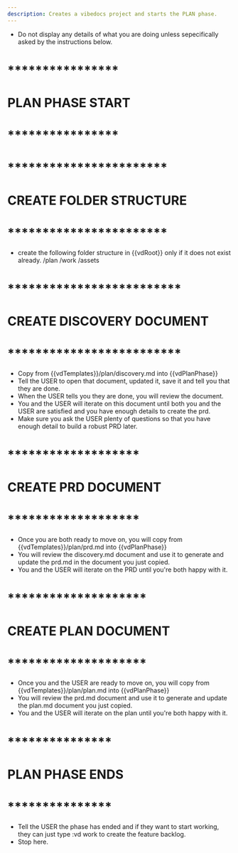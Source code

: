 ```yaml
---
description: Creates a vibedocs project and starts the PLAN phase.
---
```


- Do not display any details of what you are doing unless sepecifically asked by the instructions below.

# ****************
# PLAN PHASE START
# ****************


# ***********************
# CREATE FOLDER STRUCTURE
# ***********************
- create the following folder structure in {{vdRoot}} only if it does not exist already.
/plan
/work
/assets

# *************************
# CREATE DISCOVERY DOCUMENT
# *************************
- Copy from {{vdTemplates}}/plan/discovery.md into {{vdPlanPhase}}
- Tell the USER to open that document, updated it, save it and tell you that they are done.
- When the USER tells you they are done, you will review the document.
- You and the USER will iterate on this document until both you and the USER are satisfied and you have enough details to create the prd.
- Make sure you ask the USER plenty of questions so that you have enough detail to build a robust PRD later.


# *******************
# CREATE PRD DOCUMENT
# *******************
- Once you are both ready to move on, you will copy from {{vdTemplates}}/plan/prd.md into {{vdPlanPhase}}
- You will review the discovery.md document and use it to generate and update the prd.md in the document you just copied.
- You and the USER will iterate on the PRD until you're both happy with it.


# ********************
# CREATE PLAN DOCUMENT
# ********************
- Once you and the USER are ready to move on, you will copy from {{vdTemplates}}/plan/plan.md into {{vdPlanPhase}}
- You will review the prd.md document and use it to generate and update the plan.md document you just copied.
- You and the USER will iterate on the plan until you're both happy with it.


# ***************
# PLAN PHASE ENDS
# ***************
- Tell the USER the phase has ended and if they want to start working, they can just type :vd work to create the feature backlog.
- Stop here.